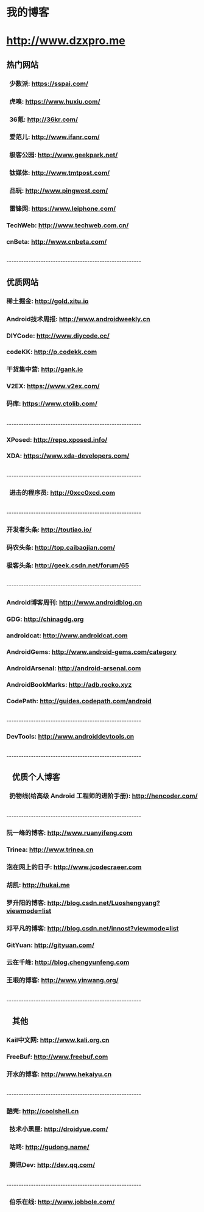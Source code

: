 # 我的博客

# http://www.dzxpro.me

## 热门网站

###   少数派: https://sspai.com/
###   虎嗅: https://www.huxiu.com/
###   36氪: http://36kr.com/
###   爱范儿: http://www.ifanr.com/
###   极客公园: http://www.geekpark.net/
###   钛媒体: http://www.tmtpost.com/
###   品玩: http://www.pingwest.com/
###   雷锋网: https://www.leiphone.com/

###   TechWeb: http://www.techweb.com.cn/
###   cnBeta: http://www.cnbeta.com/


</br>
-------------------------------------------------------

## 优质网站

###   稀土掘金: http://gold.xitu.io
###   Android技术周报: http://www.androidweekly.cn
###   DIYCode: http://www.diycode.cc/
###   codeKK: http://p.codekk.com
###   干货集中营: http://gank.io
###   V2EX: https://www.v2ex.com/  
###   码库: https://www.ctolib.com/


</br>
-------------------------------------------------------

###   XPosed: http://repo.xposed.info/
###   XDA: https://www.xda-developers.com/  

</br>
-------------------------------------------------------

###   进击的程序员: http://0xcc0xcd.com

</br>
-------------------------------------------------------
  
###   开发者头条: http://toutiao.io/
###   码农头条: http://top.caibaojian.com/
###   极客头条: http://geek.csdn.net/forum/65  

</br>
-------------------------------------------------------

###   Android博客周刊: http://www.androidblog.cn          
###   GDG: http://chinagdg.org
###   androidcat: http://www.androidcat.com          
###   AndroidGems: http://www.android-gems.com/category
###   AndroidArsenal: http://android-arsenal.com
###   AndroidBookMarks: http://adb.rocko.xyz
###   CodePath: http://guides.codepath.com/android  

</br>
-------------------------------------------------------

###   DevTools: http://www.androiddevtools.cn  

</br>
-------------------------------------------------------

##    优质个人博客

###   扔物线(给高级 Android 工程师的进阶手册): http://hencoder.com/  

</br>
-------------------------------------------------------

###   阮一峰的博客: http://www.ruanyifeng.com
###   Trinea: http://www.trinea.cn
###   泡在网上的日子: http://www.jcodecraeer.com
###   胡凯: http://hukai.me
###   罗升阳的博客: http://blog.csdn.net/Luoshengyang?viewmode=list
###   邓平凡的博客: http://blog.csdn.net/innost?viewmode=list
###   GitYuan: http://gityuan.com/
###   云在千峰: http://blog.chengyunfeng.com
###   王垠的博客: http://www.yinwang.org/  

</br>
-------------------------------------------------------

##    其他

###   Kail中文网: http://www.kali.org.cn
###   FreeBuf: http://www.freebuf.com
###   开水的博客: http://www.hekaiyu.cn       

</br>
-------------------------------------------------------

###   酷壳: http://coolshell.cn          

###   技术小黑屋: http://droidyue.com/
###   咕咚: http://gudong.name/

###   腾讯Dev: http://dev.qq.com/

</br>
-------------------------------------------------------

###   伯乐在线: http://www.jobbole.com/
